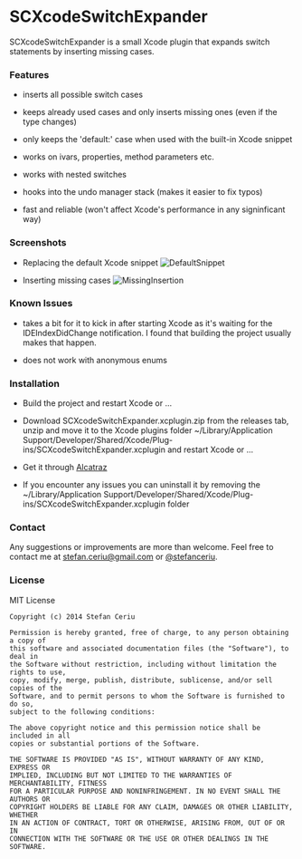 # SCXcodeSwitchExpander

SCXcodeSwitchExpander is a small Xcode plugin that expands switch statements by inserting missing cases.

### Features

- inserts all possible switch cases

- keeps already used cases and only inserts missing ones (even if the type changes)

- only keeps the 'default:' case when used with the built-in Xcode snippet

- works on ivars, properties, method parameters etc.

- works with nested switches

- hooks into the undo manager stack (makes it easier to fix typos)

- fast and reliable (won't affect Xcode's performance in any signinficant way)

### Screenshots

- Replacing the default Xcode snippet
![DefaultSnippet](https://drive.google.com/uc?export=download&id=0ByLCkUO90ltoMEVfNjVLdHg5UXM)

- Inserting missing cases
![MissingInsertion](https://drive.google.com/uc?export=download&id=0ByLCkUO90ltoV3hJQjhCamdtdXM)

### Known Issues

- takes a bit for it to kick in after starting Xcode as it's waiting for the IDEIndexDidChange notification. I found that building the project usually makes that happen.

- does not work with anonymous enums

### Installation

- Build the project and restart Xcode or ...

- Download SCXcodeSwitchExpander.xcplugin.zip from the releases tab, unzip and move it to the  Xcode plugins folder ~/Library/Application Support/Developer/Shared/Xcode/Plug-ins/SCXcodeSwitchExpander.xcplugin and restart Xcode or ...

- Get it through [Alcatraz](https://github.com/alcatraz/Alcatraz)

- If you encounter any issues you can uninstall it by removing the ~/Library/Application Support/Developer/Shared/Xcode/Plug-ins/SCXcodeSwitchExpander.xcplugin folder
 
### Contact
Any suggestions or improvements are more than welcome. Feel free to contact me at [stefan.ceriu@gmail.com](mailto:stefan.ceriu@gmail.com) or [@stefanceriu](https://twitter.com/stefanceriu).


### License

MIT License

    Copyright (c) 2014 Stefan Ceriu
    
    Permission is hereby granted, free of charge, to any person obtaining a copy of
    this software and associated documentation files (the "Software"), to deal in
    the Software without restriction, including without limitation the rights to use,
    copy, modify, merge, publish, distribute, sublicense, and/or sell copies of the
    Software, and to permit persons to whom the Software is furnished to do so,
    subject to the following conditions:
    
    The above copyright notice and this permission notice shall be included in all
    copies or substantial portions of the Software.
    
    THE SOFTWARE IS PROVIDED "AS IS", WITHOUT WARRANTY OF ANY KIND, EXPRESS OR
    IMPLIED, INCLUDING BUT NOT LIMITED TO THE WARRANTIES OF MERCHANTABILITY, FITNESS
    FOR A PARTICULAR PURPOSE AND NONINFRINGEMENT. IN NO EVENT SHALL THE AUTHORS OR
    COPYRIGHT HOLDERS BE LIABLE FOR ANY CLAIM, DAMAGES OR OTHER LIABILITY, WHETHER
    IN AN ACTION OF CONTRACT, TORT OR OTHERWISE, ARISING FROM, OUT OF OR IN
    CONNECTION WITH THE SOFTWARE OR THE USE OR OTHER DEALINGS IN THE SOFTWARE.
    
